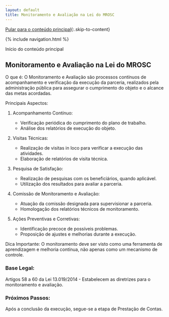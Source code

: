 ```yaml
---
layout: default
title: Monitoramento e Avaliação na Lei do MROSC
---
```

[Pular para o conteúdo principal](#conteudo-principal){:.skip-to-content}

{% include navigation.html %}

<script>
document.documentElement.lang = 'pt-BR';
</script>

<a id="conteudo-principal" class="visually-hidden">Início do conteúdo principal</a>

## Monitoramento e Avaliação na Lei do MROSC

O que é:
O Monitoramento e Avaliação são processos contínuos de acompanhamento e verificação da execução da parceria, realizados pela administração pública para assegurar o cumprimento do objeto e o alcance das metas acordadas.

Principais Aspectos:

1. Acompanhamento Contínuo:
   - Verificação periódica do cumprimento do plano de trabalho.
   - Análise dos relatórios de execução do objeto.

2. Visitas Técnicas:
   - Realização de visitas in loco para verificar a execução das atividades.
   - Elaboração de relatórios de visita técnica.

3. Pesquisa de Satisfação:
   - Realização de pesquisas com os beneficiários, quando aplicável.
   - Utilização dos resultados para avaliar a parceria.

4. Comissão de Monitoramento e Avaliação:
   - Atuação da comissão designada para supervisionar a parceria.
   - Homologação dos relatórios técnicos de monitoramento.

5. Ações Preventivas e Corretivas:
   - Identificação precoce de possíveis problemas.
   - Proposição de ajustes e melhorias durante a execução.

Dica Importante:
O monitoramento deve ser visto como uma ferramenta de aprendizagem e melhoria contínua, não apenas como um mecanismo de controle.

### Base Legal:
Artigos 58 a 60 da Lei 13.019/2014 - Estabelecem as diretrizes para o monitoramento e avaliação.

### Próximos Passos:
Após a conclusão da execução, segue-se a etapa de Prestação de Contas.
